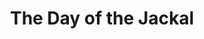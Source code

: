 ---
title: "The Day of the Jackal"
year: 1973
rating: 3.5
stars: "★★★½"
liked: false
rewatched: true
permalink: "the-day-of-the-jackal"
watched_on: 2025-03-15
---